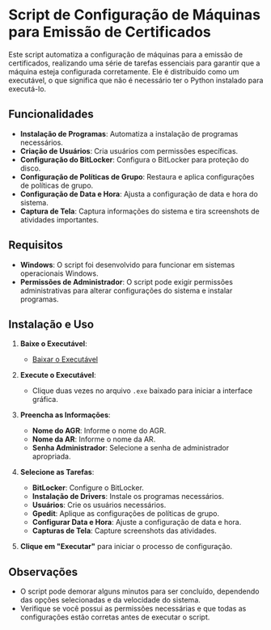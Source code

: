 # Script de Configuração de Máquinas para Emissão de Certificados

Este script automatiza a configuração de máquinas para a emissão de certificados, realizando uma série de tarefas essenciais para garantir que a máquina esteja configurada corretamente. Ele é distribuído como um executável, o que significa que não é necessário ter o Python instalado para executá-lo.

## Funcionalidades

- **Instalação de Programas**: Automatiza a instalação de programas necessários.
- **Criação de Usuários**: Cria usuários com permissões específicas.
- **Configuração do BitLocker**: Configura o BitLocker para proteção do disco.
- **Configuração de Políticas de Grupo**: Restaura e aplica configurações de políticas de grupo.
- **Configuração de Data e Hora**: Ajusta a configuração de data e hora do sistema.
- **Captura de Tela**: Captura informações do sistema e tira screenshots de atividades importantes.

## Requisitos

- **Windows**: O script foi desenvolvido para funcionar em sistemas operacionais Windows.
- **Permissões de Administrador**: O script pode exigir permissões administrativas para alterar configurações do sistema e instalar programas.

## Instalação e Uso

1. **Baixe o Executável**:
   - [Baixar o Executável](https://drive.google.com/file/d/1dPPmbjyun4TyzuZ02CijHM_ok9SyBwUG/view?usp=sharing)

2. **Execute o Executável**:
   - Clique duas vezes no arquivo `.exe` baixado para iniciar a interface gráfica.

3. **Preencha as Informações**:
   - **Nome do AGR**: Informe o nome do AGR.
   - **Nome da AR**: Informe o nome da AR.
   - **Senha Administrador**: Selecione a senha de administrador apropriada.

4. **Selecione as Tarefas**:
   - **BitLocker**: Configure o BitLocker.
   - **Instalação de Drivers**: Instale os programas necessários.
   - **Usuários**: Crie os usuários necessários.
   - **Gpedit**: Aplique as configurações de políticas de grupo.
   - **Configurar Data e Hora**: Ajuste a configuração de data e hora.
   - **Capturas de Tela**: Capture screenshots das atividades.

5. **Clique em "Executar"** para iniciar o processo de configuração.

## Observações

- O script pode demorar alguns minutos para ser concluído, dependendo das opções selecionadas e da velocidade do sistema.
- Verifique se você possui as permissões necessárias e que todas as configurações estão corretas antes de executar o script.
